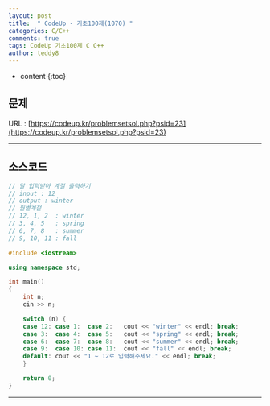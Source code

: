 ```yaml
---
layout: post   
title:  " CodeUp - 기초100제(1070) "
categories: C/C++
comments: true
tags: CodeUp 기초100제 C C++
author: teddy8  
---
```

* content
{:toc}

## 문제
URL : [https://codeup.kr/problemsetsol.php?psid=23](https://codeup.kr/problemsetsol.php?psid=23)

---

## 소스코드
``` cpp
// 달 입력받아 계절 출력하기
// input : 12
// output : winter
// 월별계절
// 12, 1, 2  : winter
// 3, 4, 5   : spring
// 6, 7, 8   : summer
// 9, 10, 11 : fall

#include <iostream>

using namespace std;

int main()
{
	int n;
	cin >> n;

	switch (n) {
	case 12: case 1:  case 2:   cout << "winter" << endl; break;
	case 3:  case 4:  case 5:   cout << "spring" << endl; break;
	case 6:  case 7:  case 8:   cout << "summer" << endl; break;
	case 9:  case 10: case 11:  cout << "fall" << endl; break;
	default: cout << "1 ~ 12로 입력해주세요." << endl; break;
	}

	return 0;
}
```

---

